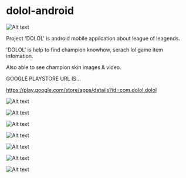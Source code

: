 # dolol-android

![Alt text](https://github.com/JinGuBros/dolol/blob/master/launcher.png )

Project 'DOLOL' is android mobile appilcation about league of leagends. 

'DOLOL' is help to find champion knowhow, serach lol game item infomation. 

Also able to see champion skin images & video. 

GOOGLE PLAYSTORE URL IS... 

https://play.google.com/store/apps/details?id=com.dolol.dolol

![Alt text](https://github.com/JinGuBros/dolol/blob/master/1.jpg )


![Alt text](https://github.com/JinGuBros/dolol/blob/master/2.jpg )


![Alt text](https://github.com/JinGuBros/dolol/blob/master/3.jpg )


![Alt text](https://github.com/JinGuBros/dolol/blob/master/4.jpg )


![Alt text](https://github.com/JinGuBros/dolol/blob/master/5.jpg )


![Alt text](https://github.com/JinGuBros/dolol/blob/master/6.jpg )


![Alt text](https://github.com/JinGuBros/dolol/blob/master/7.jpg )
